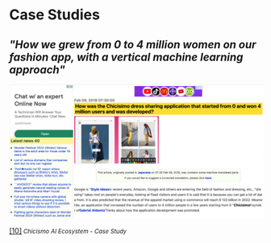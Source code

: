# Case Studies

## _"How we grew from 0 to 4 million women on our fashion app, with a vertical machine learning approach"_

![Chicismo case study](../Images/17_running_case.png)

[[10]](https://medium.com/hackernoon/how-we-grew-from-0-to-4-million-women-on-our-fashion-app-with-a-vertical-machine-learning-approach-f8b7fc0a89d7)<small><i> Chicismo AI Ecosystem - Case Study</i></small>
